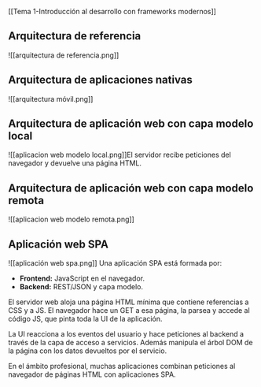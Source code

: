 [[Tema 1-Introducción al desarrollo con frameworks modernos]]

## Arquitectura de referencia
![[arquitectura de referencia.png]]

## Arquitectura de aplicaciones nativas
![[arquitectura móvil.png]]

## Arquitectura de aplicación web con capa modelo local
![[aplicacion web modelo local.png]]El servidor recibe peticiones del navegador y devuelve una página HTML.

## Arquitectura de aplicación web con capa modelo remota
![[aplicacion web modelo remota.png]]

## Aplicación web SPA
![[aplicación web spa.png]]
Una aplicación SPA está formada por:
+ **Frontend:** JavaScript en el navegador.
+ **Backend:** REST/JSON y capa modelo.

El servidor web aloja una página HTML mínima que contiene referencias a CSS y a JS. El navegador hace un GET a esa página, la parsea y accede al código JS, que pinta toda la UI de la aplicación.

La UI reacciona a los eventos del usuario y hace peticiones al backend a través de la capa de acceso a servicios. Además manipula el árbol DOM de la página con los datos devueltos por el servicio.

En el ámbito profesional, muchas aplicaciones combinan peticiones al navegador de páginas HTML con aplicaciones SPA.
